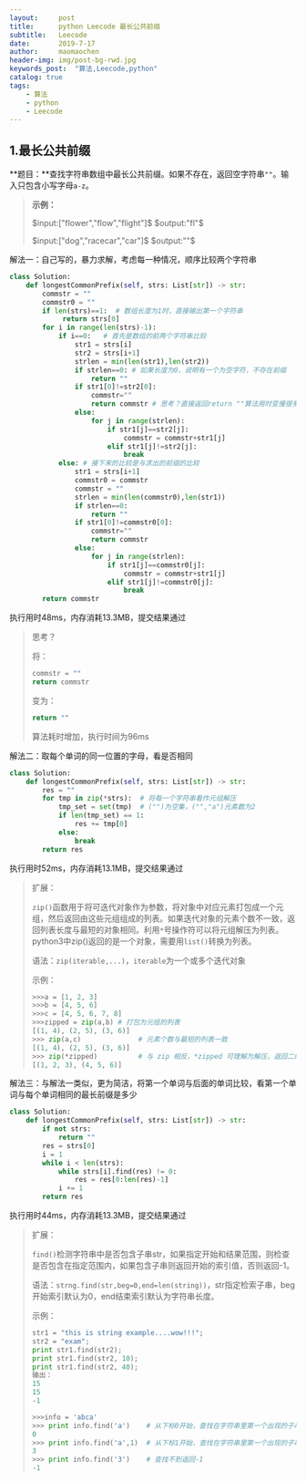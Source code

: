 ```yaml
---
layout:     post
title:      python Leecode 最长公共前缀
subtitle:   Leecode
date:       2019-7-17
author:     maomaochen
header-img: img/post-bg-rwd.jpg
keywords_post:  "算法,Leecode,python"
catalog: true
tags:
    - 算法
    - python
    - Leecode
---
```


<head>
    <script src="https://cdn.mathjax.org/mathjax/latest/MathJax.js?config=TeX-AMS-MML_HTMLorMML" type="text/javascript"></script>
    <script type="text/x-mathjax-config">
        MathJax.Hub.Config({
            tex2jax: {
            skipTags: ['script', 'noscript', 'style', 'textarea', 'pre'],
            inlineMath: [['$','$']]
            }
        });
    </script>
</head> 

## 1.最长公共前缀

**题目：**查找字符串数组中最长公共前缀。如果不存在，返回空字符串`""`。输入只包含小写字母`a-z`。

> **示例：**
>
> $input:["flower","flow","flight"]$	$output:"fl"$
>
> $input:["dog","racecar","car"]$	$output:""$

解法一：自己写的，暴力求解，考虑每一种情况，顺序比较两个字符串

```python
class Solution:
    def longestCommonPrefix(self, strs: List[str]) -> str:
        commstr = ""
        commstr0 = ""
        if len(strs)==1:  # 数组长度为1时，直接输出第一个字符串
             return strs[0]
        for i in range(len(strs)-1):
            if i==0:   # 首先是数组的前两个字符串比较
                str1 = strs[i]
                str2 = strs[i+1]
                strlen = min(len(str1),len(str2))
                if strlen==0: # 如果长度为0，说明有一个为空字符，不存在前缀
                    return ""
                if str1[0]!=str2[0]:
                    commstr=""
                    return commstr # 思考？直接返回return ""算法用时变慢很多？？
                else:
                    for j in range(strlen):
                        if str1[j]==str2[j]:
                            commstr = commstr+str1[j]
                        elif str1[j]!=str2[j]:
                            break
            else: # 接下来的比较是与求出的前缀的比较
                str1 = strs[i+1]
                commstr0 = commstr
                commstr = ""
                strlen = min(len(commstr0),len(str1))
                if strlen==0:
                    return ""
                if str1[0]!=commstr0[0]:
                    commstr=""
                    return commstr
                else:
                    for j in range(strlen):
                        if str1[j]==commstr0[j]:
                            commstr = commstr+str1[j]
                        elif str1[j]!=commstr0[j]:
                            break
        return commstr
```

执行用时48ms，内存消耗13.3MB，提交结果通过

> 思考？
>
> 将：
>
> ```python
> commstr = ""
> return commstr
> ```
>
> 变为：
>
> ```python
> return ""
> ```
>
> 算法耗时增加，执行时间为96ms

解法二：取每个单词的同一位置的字母，看是否相同

```python
class Solution:
    def longestCommonPrefix(self, strs: List[str]) -> str:
        res = ""
        for tmp in zip(*strs):  # 将每一个字符串看作元组解压
            tmp_set = set(tmp)  # ("")为空集，("","a")元素数为2
            if len(tmp_set) == 1:
                res += tmp[0]
            else:
                break
        return res
```

执行用时52ms，内存消耗13.1MB，提交结果通过

> 扩展：
>
> `zip()`函数用于将可迭代对象作为参数，将对象中对应元素打包成一个元组，然后返回由这些元组组成的列表。如果迭代对象的元素个数不一致，返回列表长度与最短的对象相同。利用`*`号操作符可以将元组解压为列表。python3中zip()返回的是一个对象，需要用`list()`转换为列表。
>
> 语法：`zip(iterable,...)`，`iterable`为一个或多个迭代对象
>
> 示例：
>
> ```python
> >>>a = [1, 2, 3]
> >>>b = [4, 5, 6]
> >>>c = [4, 5, 6, 7, 8]
> >>>zipped = zip(a,b) # 打包为元组的列表
> [(1, 4), (2, 5), (3, 6)]
> >>> zip(a,c)              # 元素个数与最短的列表一致
> [(1, 4), (2, 5), (3, 6)]
> >>> zip(*zipped)          # 与 zip 相反，*zipped 可理解为解压，返回二维矩阵式
> [(1, 2, 3), (4, 5, 6)]
> ```

解法三：与解法一类似，更为简洁，将第一个单词与后面的单词比较，看第一个单词与每个单词相同的最长前缀是多少

```python
class Solution:
    def longestCommonPrefix(self, strs: List[str]) -> str: 
        if not strs:
            return ""
        res = strs[0]
        i = 1
        while i < len(strs):
            while strs[i].find(res) != 0:
                res = res[0:len(res)-1]
            i += 1
        return res
```

执行用时44ms，内存消耗13.3MB，提交结果通过

> 扩展：
>
> `find()`检测字符串中是否包含子串str，如果指定开始和结果范围，则检查是否包含在指定范围内，如果包含子串则返回开始的索引值，否则返回-1。
>
> 语法：`strng.find(str,beg=0,end=len(string))`，str指定检索子串，beg开始索引默认为0，end结束索引默认为字符串长度。
>
> 示例：
>
> ```python
> str1 = "this is string example....wow!!!";
> str2 = "exam";
> print str1.find(str2);
> print str1.find(str2, 10);
> print str1.find(str2, 40);
> 输出：
> 15
> 15
> -1
> ```
>
> ```python
> >>>info = 'abca'
> >>> print info.find('a')    # 从下标0开始，查找在字符串里第一个出现的子串，返回结果：0
> 0
> >>> print info.find('a',1)  # 从下标1开始，查找在字符串里第一个出现的子串：返回结果3
> 3
> >>> print info.find('3')    # 查找不到返回-1
> -1
> ```







<br>

